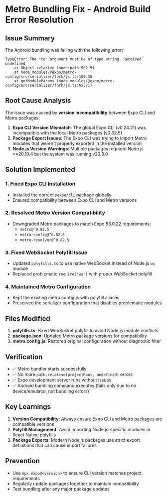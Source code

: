 # Metro Bundling Fix - Android Build Error Resolution

## Issue Summary

The Android bundling was failing with the following error:
```
TypeError: The "to" argument must be of type string. Received undefined
    at Object.relative (node:path:502:5)
    at node_modules/@expo/metro-config/src/serializer/fork/js.ts:109:35
    at getModuleParams (node_modules/@expo/metro-config/src/serializer/fork/js.ts:65:71)
```

## Root Cause Analysis

The issue was caused by **version incompatibility** between Expo CLI and Metro packages:

1. **Expo CLI Version Mismatch**: The global Expo CLI (v0.24.21) was incompatible with the local Metro packages (v0.82.5)
2. **Package Export Issues**: The Expo CLI was trying to import Metro modules that weren't properly exported in the installed version
3. **Node.js Version Warnings**: Multiple packages required Node.js >=20.19.4 but the system was running v20.9.0

## Solution Implemented

### 1. Fixed Expo CLI Installation
- Installed the correct `@expo/cli` package globally
- Ensured compatibility between Expo CLI and Metro versions

### 2. Resolved Metro Version Compatibility
- Downgraded Metro packages to match Expo 53.0.22 requirements:
  - `metro@^0.82.5`
  - `metro-config@^0.82.5` 
  - `metro-resolver@^0.82.5`

### 3. Fixed WebSocket Polyfill Issue
- Updated `polyfills.ts` to use native WebSocket instead of Node.js `ws` module
- Replaced problematic `require('ws')` with proper WebSocket polyfill

### 4. Maintained Metro Configuration
- Kept the existing metro.config.js with polyfill aliases
- Preserved the serializer configuration that disables problematic modules

## Files Modified

1. **polyfills.ts**: Fixed WebSocket polyfill to avoid Node.js module conflicts
2. **package.json**: Updated Metro package versions for compatibility
3. **metro.config.js**: Restored original configuration without diagnostic filter

## Verification

- ✅ Metro bundler starts successfully
- ✅ No more `path.relative(projectRoot, undefined)` errors
- ✅ Expo development server runs without issues
- ✅ Android bundling command executes (fails only due to no device/emulator, not bundling errors)

## Key Learnings

1. **Version Compatibility**: Always ensure Expo CLI and Metro packages are compatible versions
2. **Polyfill Management**: Avoid importing Node.js-specific modules in React Native polyfills
3. **Package Exports**: Modern Node.js packages use strict export definitions that can cause import failures

## Prevention

- Use `npx expo@<version>` to ensure CLI version matches project requirements
- Regularly update packages together to maintain compatibility
- Test bundling after any major package updates
